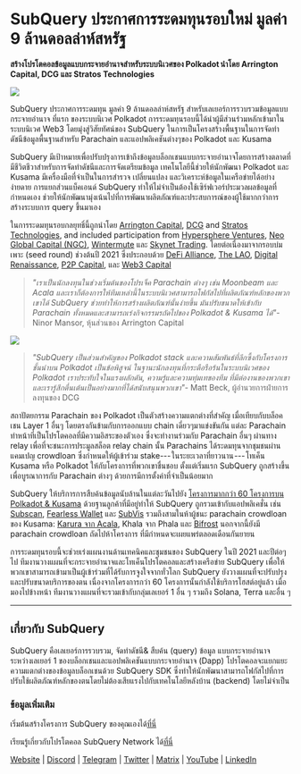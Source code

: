 # SubQuery ประกาศการระดมทุนรอบใหม่ มูลค่า 9 ล้านดอลล่าห์สหรัฐ

**สร้างโปรโตคอลข้อมูลแบบกระจายอำนาจสำหรับระบบนิเวศของ Polkadot  นำโดย Arrington Capital, DCG และ Stratos Technologies**

![](https://cdn-images-1.medium.com/max/1600/0*PR4oqrB9Am03VseR)

SubQuery ประกาศการระดมทุน มูลค่า 9 ล้านดอลล่าห์สหรัฐ สำหรับเลเยอร์การรวบรวมข้อมูลแบบกระจายอำนาจ ที่แรก ของระบบนิเวศ Polkadot การระดมทุนรอบนี้ได้นำผู้มีส่วนร่วมหลักเข้ามาในระบบนิเวศ Web3 โดยมุ่งสู่วิสัยทัศน์ของ SubQuery ในการเป็นโครงสร้างพื้นฐานในการจัดทำดัชนีข้อมูลพื้นฐานสำหรับ Parachain และแอปพลิเคชันต่างๆของ Polkadot และ Kusama

SubQuery มีเป้าหมายเพื่อปรับปรุงการเข้าถึงข้อมูลบล็อกเชนแบบกระจายอำนาจโดยการสร้างตลาดที่มีชีวิตชีวาสำหรับการจัดทำดัชนีและการจัดเตรียมข้อมูล เทคโนโลยีนี้ช่วยให้นักพัฒนา Polkadot และ Kusama มีเครื่องมือที่จำเป็นในการสำรวจ เปลี่ยนแปลง และวิเคราะห์ข้อมูลในเครือข่ายได้อย่างง่ายดาย การแยกส่วนแบ็คเอนด์ SubQuery ทำให้ไม่จำเป็นต้องใช้เซิร์ฟเวอร์ประมวลผลข้อมูลที่กำหนดเอง ช่วยให้นักพัฒนามุ่งเน้นไปที่การพัฒนาผลิตภัณฑ์และประสบการณ์ของผู้ใช้มากกว่าการสร้างระบบการ query ขึ้นมาเอง

ในการระดมทุนรอบกลยุทธิ์นี้ถูกนำโดย [Arrington Capital](https://arringtonxrpcapital.com/), [DCG](https://dcg.co/) and [Stratos Technologies](https://www.stratoslp.com/), and included participation from [Hypersphere Ventures](https://hypersphere.ventures/), [Neo Global Capital (NGC)](http://ngc.fund/), [Wintermute](https://www.wintermute.com/) และ [Skynet Trading](http://skynettrading.com/). โดยต่อเนื่องมาจากรอบบ่มเพาะ (seed round) ช่วงต้นปี 2021 ซึ่งประกอบด้วย [DeFi Alliance](https://defialliance.co/), [The LAO](https://www.thelao.io/), [Digital Renaissance](https://drf.ee/), [P2P Capital](https://www.p2pcap.com/), และ [Web3 Capital](https://web3.capital/)

> *"เราเป็นนักลงทุนในช่วงเริ่มต้นของโปรเจ็ค Parachain ต่างๆ เช่น Moonbeam และ Acala และเราก็ต้องการให้ทีมเหล่านี้ในระบบนิเวศสามารถโฟกัสไปที่ผลิตภัณฑ์หลักของพวกเขาได้ SubQuery ช่วยทำให้การสร้างผลิตภัณฑ์นั้นง่ายขึ้น มันปรับขนาดให้เข้ากับ Parachain ทั้งหมดและสามารถเร่งกิจกรรมรถัดไปของ Polkadot & Kusama ได้"*- Ninor Mansor, หุ้นส่วนของ Arrington Capital

![](https://cdn-images-1.medium.com/max/1600/1*j4VHuY_BgjkYv_bQ6_DmcQ.gif)

> *"SubQuery เป็นส่วนสำคัญของ Polkadot stack และความสัมพันธ์ที่ลึกซึ้งกับโครงการชั้นนำบน Polkadot เป็นข้อพิสูจน์ ในฐานะนักลงทุนที่กระตือรือร้นในระบบนิเวศของ Polkadot เราประทับใจในแรงผลักดัน, ความรู้และความทุ่มเทของทีม ที่มีต่องานของพวกเขา และเรารู้สึกตื่นเต้นเป็นอย่างมากที่ได้สนับสนุนพวกเขา"*- Matt Beck, ผู้อำนวยการฝ่ายการลงทุนของ DCG

สถาปัตยกรรม Parachain ของ Polkadot เป็นตัวสร้างความแตกต่างที่สำคัญ เมื่อเทียบกับบล็อคเชน Layer 1 อื่นๆ โดยตรงกันข้ามกับการออกแบบ chain เดี่ยวๆมาแข่งขันกัน แต่ละ Parachain ทำหน้าที่เป็นโปรโตคอลที่มีความอิสระของตัวเอง ซึ่งจะทำงานร่วมกับ Parachain อื่นๆ ผ่านทาง relay เพื่อที่จะชนะการประมูลสล็อต relay chain นั้น Parachains ได้ระดมทุนจากชุมชนผ่านแคมเปญ crowdloan ซึ่งกำหนดให้ผู้เข้าร่วม stake--- ในระยะเวลาที่ยาวนาน --- โทเค็น Kusama หรือ Polkadot ให้กับโครงการที่พวกเขาชื่นชอบ ตั้งแต่เริ่มแรก SubQuery ถูกสร้างขึ้นเพื่อบูรณาการกับ Parachain ต่างๆ ด้วยการมีการตั้งค่าที่จำเป็นน้อยมาก

SubQuery ให้บริการการสืบค้นข้อมูลนับล้านในแต่ละวันไปยัง [โครงการมากกว่า 60 โครงการบน Polkadot & Kusama](https://explorer.subquery.network/) ด้วยฐานลูกค้าที่มีอยู่ทำให้ SubQuery ถูกรวมเข้ากับแอปพลิเคชั่น เช่น [Subscan](https://subquery.medium.com/subscans-multi-signature-tool-powered-by-subquery-926da3e4fc25), [Fearless Wallet](https://explorer.subquery.network/subquery/ef1rspb/fearless-wallet) และ [SubVis](https://subquery.medium.com/explore-kusama-auctions-with-subvis-io-and-subquery-522351538d17) รวมถึงสามในห้าผู้ชนะ parachain crowdloan ของ Kusama: [Karura จาก Acala](https://subquery.medium.com/karura-integrates-with-subquery-to-aggregate-and-serve-defi-data-to-kusama-builders-d34f0e722311), Khala จาก Phala และ [Bifrost](https://subquery.medium.com/bifrost-chooses-subquery-to-provide-the-data-for-their-new-dapp-c8005ee54f38) นอกจากนี้ยังมี parachain crowdloan ถัดไปห้าโครงการ ที่มีกำหนดจะเผยแพร่ตลอดเดือนกันยายน

การระดมทุนรอบนี้จะช่วยเร่งแผนงานด้านเทคนิคและชุมชนของ SubQuery ในปี 2021 และปีต่อๆ ไป ทีมงานวางแผนที่จะกระจายอำนาจและโทเค็นโปรโตคอลและสร้างเครือข่าย SubQuery เพื่อให้พวกเขาสามารถเข้ามาเป็นผู้เข้าร่วมที่ได้รับการจูงใจจากทั่วโลก SubQuery ยังวางแผนที่จะปรับปรุงและปรับขนาดบริการของตน เนื่องจากโครงการกว่า 60 โครงการนั้นกำลังใช้บริการโฮสต์อยู่แล้ว เมื่อมองไปข้างหน้า ทีมงานวางแผนที่จะรวมเข้ากับกลุ่มเลเยอร์ 1 อื่น ๆ รวมถึง Solana, Terra และอื่น ๆ

* * * * *

## เกี่ยวกับ SubQuery

SubQuery คือเลเยอร์การรวบรวม, จัดทำดัชนี& สืบค้น (query) ข้อมูล แบบกระจายอำนาจ ระหว่างเลเยอร์ 1 ของบล็อกเชนและแอปพลิเคชันแบบกระจายอำนาจ (Dapp) โปรโตคอลจะแยกแยะความแตกต่างของข้อมูลบล็อกเชนด้วย SubQuery SDK ซึ่งทำให้นักพัฒนาสามารถโฟกัสไปที่การปรับใช้ผลิตภัณฑ์หลักของตนโดยไม่ต้องเสียแรงไปกับเทคโนโลยีหลังบ้าน (backend) โดยไม่จำเป็น

### ข้อมูลเพิ่มเติม

เริ่มต้นสร้างโครงการ SubQuery ของคุณเองได้[ที่นี่](https://doc.subquery.network/)

เรียนรู้เกี่ยวกับโปรโตคอล SubQuery Network ได้[ที่นี่](https://static.subquery.network/whitepaper.pdf)

[Website](https://subquery.network/) | [Discord](https://discord.com/invite/78zg8aBSMG) | [Telegram](https://t.me/subquerynetwork) | [Twitter](https://twitter.com/subquerynetwork) | [Matrix](https://matrix.to/#/#subquery:matrix.org) | [YouTube](https://www.youtube.com/channel/UCi1a6NUUjegcLHDFLr7CqLw) | [LinkedIn](https://www.linkedin.com/company/subquery)